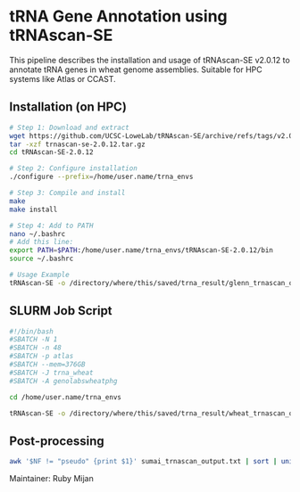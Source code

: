 # tRNA Gene Annotation using tRNAscan-SE
This pipeline describes the installation and usage of tRNAscan-SE v2.0.12 to annotate tRNA genes in wheat genome assemblies. Suitable for HPC systems like Atlas or CCAST.

## Installation (on HPC)
```bash
# Step 1: Download and extract
wget https://github.com/UCSC-LoweLab/tRNAscan-SE/archive/refs/tags/v2.0.12.tar.gz -O trnascan-se-2.0.12.tar.gz
tar -xzf trnascan-se-2.0.12.tar.gz
cd tRNAscan-SE-2.0.12

# Step 2: Configure installation
./configure --prefix=/home/user.name/trna_envs

# Step 3: Compile and install
make
make install

# Step 4: Add to PATH
nano ~/.bashrc
# Add this line:
export PATH=$PATH:/home/user.name/trna_envs/tRNAscan-SE-2.0.12/bin
source ~/.bashrc

# Usage Example
tRNAscan-SE -o /directory/where/this/saved/trna_result/glenn_trnascan_output.txt /directory/where/this/saved/wheat.fasta
```

## SLURM Job Script

```bash
#!/bin/bash
#SBATCH -N 1
#SBATCH -n 48
#SBATCH -p atlas
#SBATCH --mem=376GB
#SBATCH -J trna_wheat
#SBATCH -A genolabswheatphg

cd /home/user.name/trna_envs

tRNAscan-SE -o /directory/where/this/saved/trna_result/wheat_trnascan_output.txt /directory/where/this/saved/wheat.fasta
```

## Post-processing

```bash
awk '$NF != "pseudo" {print $1}' sumai_trnascan_output.txt | sort | uniq -c
```

Maintainer:
Ruby Mijan